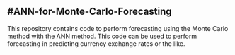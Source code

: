 #ANN-for-Monte-Carlo-Forecasting
-
This repository contains code to perform forecasting using the Monte Carlo method with the ANN method. This code can be used to perform forecasting in predicting currency exchange rates or the like.
